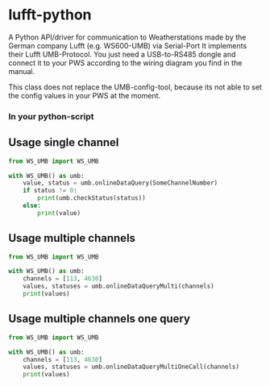 # lufft-python
A Python API/driver for communication to Weatherstations made by the German company Lufft (e.g. WS600-UMB) via Serial-Port
It implements their Lufft UMB-Protocol. You just need a USB-to-RS485 dongle and connect it to your PWS according to the wiring diagram you find in the manual.

This class does not replace the UMB-config-tool, because its not able to set the config values in your PWS at the moment.

### In your python-script

## Usage single channel

```python
from WS_UMB import WS_UMB

with WS_UMB() as umb:
    value, status = umb.onlineDataQuery(SomeChannelNumber)
    if status != 0:
        print(umb.checkStatus(status))
    else:
        print(value)
```

## Usage multiple channels

```python
from WS_UMB import WS_UMB

with WS_UMB() as umb:
    channels = [113, 4630]
    values, statuses = umb.onlineDataQueryMulti(channels)
    print(values)
```

## Usage multiple channels one query

```python
from WS_UMB import WS_UMB

with WS_UMB() as umb:
    channels = [113, 4630]
    values, statuses = umb.onlineDataQueryMultiOneCall(channels)
    print(values)
```